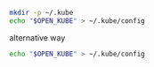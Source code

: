 ```bash 
mkdir -p ~/.kube
echo "$OPEN_KUBE" > ~/.kube/config
```

alternative way

```bash 
echo "$OPEN_KUBE" > ~/.kube/config
```